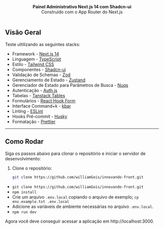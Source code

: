 <div align="center"><strong>Painel Administrativo Next.js 14 com Shadcn-ui</strong></div>
<div align="center">Construído com o App Router do Next.js</div>
<br />

## Visão Geral

Teste ultilizando as seguintes stacks:

- Framework - [Next.js 14](https://nextjs.org/13)
- Linguagem - [TypeScript](https://www.typescriptlang.org)
- Estilo - [Tailwind CSS](https://tailwindcss.com)
- Componentes - [Shadcn-ui](https://ui.shadcn.com)
- Validação de Schemas - [Zod](https://zod.dev)
- Gerenciamento de Estado - [Zustand](https://zustand-demo.pmnd.rs)
- Gerenciador de Estado para Parâmetros de Busca - [Nuqs](https://nuqs.47ng.com/)
- Autenticação - [Auth.js](https://authjs.dev/)
- Tabelas - [Tanstack Tables](https://ui.shadcn.com/docs/components/data-table)
- Formulários - [React Hook Form](https://ui.shadcn.com/docs/components/form)
- Interface Command+k - [kbar](https://kbar.vercel.app/)
- Linting - [ESLint](https://eslint.org)
- Hooks Pré-commit - [Husky](https://typicode.github.io/husky/)
- Formatação - [Prettier](https://prettier.io)

---

## Como Rodar

Siga os passos abaixo para clonar o repositório e iniciar o servidor de desenvolvimento:

1. Clone o repositório:
   ```bash
   git clone https://github.com/williamGois/innovando-front.git

- `git clone https://github.com/williamGois/innovando-front.git`
- `npm install`
- Crie um arquivo `.env.local` copiando o arquivo de exemplo;
  `cp env.example.txt .env.local`
- Adicione as variáveis de ambiente necessárias no arquivo `.env.local`.
- `npm run dev`

Agora você deve conseguir acessar a aplicação em http://localhost:3000.